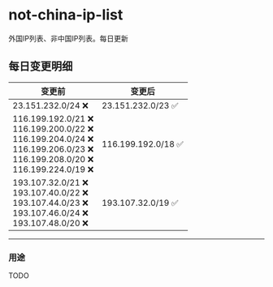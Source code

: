 # not-china-ip-list
外国IP列表、非中国IP列表。每日更新

每日变更明细
--------------------
|  变更前   | 变更后 |
|  ----  | ----  |
|  23.151.232.0/24 :x:  | 23.151.232.0/23 :white_check_mark: | 
|  116.199.192.0/21 :x: <br> 116.199.200.0/22 :x: <br> 116.199.204.0/24 :x: <br> 116.199.206.0/23 :x: <br> 116.199.208.0/20 :x: <br> 116.199.224.0/19 :x: <br> | 116.199.192.0/18 :white_check_mark: | 
|  193.107.32.0/21 :x: <br> 193.107.40.0/22 :x: <br> 193.107.44.0/23 :x: <br> 193.107.46.0/24 :x: <br> 193.107.48.0/20 :x: <br> | 193.107.32.0/19 :white_check_mark: | 

--------------------
### 用途
TODO
